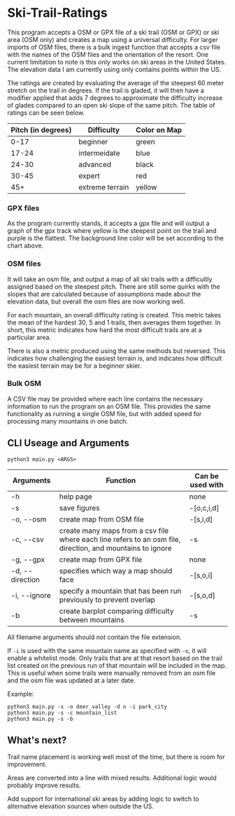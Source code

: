 # Ski-Trail-Ratings

This program accepts a OSM or GPX file of a ski trail (OSM or GPX) or ski area (OSM only) and creates a map using a universal difficulty. For larger imports of OSM files, there is a bulk ingest function that accepts a csv file with the names of the OSM files and the orientation of the resort. One current limitation to note is this only works on ski areas in the United States. The elevation data I am currently using only contains points within the US.

The ratings are created by evaluating the average of the steepest 60 meter stretch on the trail in degrees. If the trail is gladed, it will then have a modifier applied that adds 7 degrees to approximate the difficulty increase of glades compared to an open ski slope of the same pitch. The table of ratings can be seen below.

Pitch (in degrees) | Difficulty | Color on Map
--- | --- | ---
0-17 | beginner | green
17-24 | intermeidate | blue
24-30 | advanced | black
30-45 | expert | red
45+ | extreme terrain | yellow

### GPX files

As the program currently stands, it accepts a gpx file and will output a graph of the gpx track where yellow is the steepest point on the trail and purple is the flattest. 
The background line color will be set according to the chart above.

### OSM files

It will take an osm file, and output a map of all ski trails with a difficultly assigned based on the steepest pitch. There are still some quirks with the slopes that are calculated because of assumptions made about the elevation data, but overall the osm files are now working well.

For each mountain, an overall difficulty rating is created. This metric takes the mean of the hardest 30, 5 and 1 trails, then averages them together. In short, this metric indicates how hard the most difficult trails are at a particular area.

There is also a metric produced using the same methods but reversed. This indicates how challenging the easiest terrain is, and indicates how difficult the easiest terrain may be for a beginner skier.

### Bulk OSM

A CSV file may be provided where each line contains the necessary information to run the program on an OSM file. This provides the same functionality as running a single OSM file, but with added speed for processing many mountains in one batch.

## CLI Useage and Arguments

```
python3 main.py <ARGS>
```

Arguments | Function | Can be used with
--- | --- | ---
-h | help page | none
-s | save figures | -[o,c,i,d]
-o, --osm | create map from OSM file | -[s,i,d]
-c, --csv | create many maps from a csv file where each line refers to an osm file, direction, and mountains to ignore | -s
-g, --gpx | create map from GPX file | none
-d, --direction | specifies which way a map should face | -[s,o,i]
-i, --ignore | specify a mountain that has been run previously to prevent overlap | -[s,o,d]
-b | create barplot comparing difficulty between mountains | -s

All filename arguments should not contain the file extension.

If `-i` is used with the same mountain name as specified with `-o`, it will enable a whitelist mode. Only trails that are at that resort based on the trail list created on the previous run of that mountain will be included in the map. This is useful when some trails were manually removed from an osm file and the osm file was updated at a later date.

Example:
```
python3 main.py -s -o deer_valley -d n -i park_city
python3 main.py -s -c mountain_list
python3 main.py -s -b
```

## What's next?
Trail name placement is working well most of the time, but there is room for improvement.

Areas are converted into a line with mixed results. Additional logic would probably improve results.

Add support for international ski areas by adding logic to switch to alternative elevation sources when outside the US.